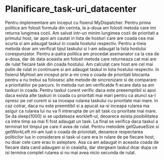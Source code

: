 # Planificare_task-uri_datacenter
Pentru implememtare am inceput cu fisierul MyDispatcher. Pentru prima politica am folosit formula din cerinta, la a-doua am folosit metoda care imi returna lungimea cozii. Am salvat intr-un minim lungimea cozii de prioritati a primului host, iar apoi am cautat in lista de hosturi care are coada cea mai scurta si am adaugat taskul in coada hostului respectiv. Pentru a-treia metoda doar am verificat tipul taskului si l-am adaugat la lista hostului corespunzator.
Pentru a-patra politica am procedat asemanator ca la cea de a-doua, dar de data aceasta am folosit metoda care returneaza cat mai are de rulat fiecare task din coada hostului. Am calculat care host are cel mai putin de rulat in continuare si am adaugat taskul in lista hostului respectiv.
In fisierul MyHost am inceput prin a-mi crea o coada de prioritati blocanta pentru a nu trebui sa folosesc alte metode de sincronizare si de comparare a prioritatilor pe parcurs. In metoda run am verificatde fi ecare data sa am taskuri in coada. Pentru taskul curent verific  daca este preeemptibil si apoi daca exista alte taskuri in coada cu prioritati mai mari pentru  ca atunci sa-l opresc pe cel curent si sa inceapa rularea taskului cu prioritate mai mare. In caz cotrar, daca nu este preemtibil si a apucat sa-si inceapa rularea ma asigur ca rularea lui nu va fi intrerupta de un alt task cu prioritate mai mare. Se da sleep(1000) si se updateaza workleft-ul, deoarece exista posibilitatea ca intre timp sa mai fi fost adaugat un task. La final se verifica daca taskul a terminat tot timpul pe care il avea de rulat. Pentru metodele getQueueSize si getWorkLeft mi-am luat o coada de priorotati, deoarece respectarea politicilor lua in considerare si task-ul care era in rulare de pe fiecare host, nu doar cele care erau in asteptare. Asa ca am adaugat in aceasta coada de fiecare data cand adaugam si in cealalta, dar stergeam taskul doar dupa ce isi termina complet rularea si nu mai avea nicio secunda de rulat.
